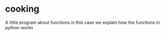 # cooking
A little program about functions 
in this case we explain how the functions in python works
